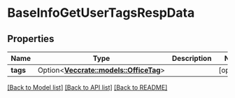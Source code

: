 # BaseInfoGetUserTagsRespData

## Properties

Name | Type | Description | Notes
------------ | ------------- | ------------- | -------------
**tags** | Option<[**Vec<crate::models::OfficeTag>**](OfficeTag.md)> |  | [optional]

[[Back to Model list]](../README.md#documentation-for-models) [[Back to API list]](../README.md#documentation-for-api-endpoints) [[Back to README]](../README.md)


